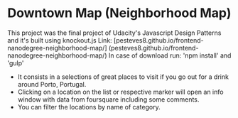 # Downtown Map (Neighborhood Map)

This project was the final project of Udacity's Javascript Design Patterns and it's built using knockout.js
Link: [pesteves8.github.io/frontend-nanodegree-neighborhood-map/] (pesteves8.github.io/frontend-nanodegree-neighborhood-map/)
In case of download run: 'npm install' and 'gulp'

- It consists in a selections of great places to visit if you go out for a drink around Porto, Portugal.
- Clicking on a location on the list or respective marker will open an info window with data from foursquare including some comments.
- You can filter the locations by name of category.
